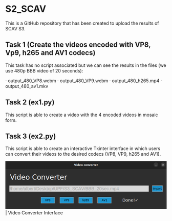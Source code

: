 # S2_SCAV
This is a GitHub repository that has been created to upload the results of SCAV S3.

## Task 1 (Create the videos encoded with VP8, Vp9, h265 and AV1 codecs)
This task has no script associated but we can see the results in the files (we use 480p BBB video of 20 seconds):

· output_480_VP8.webm
· output_480_VP9.webm
· output_480_h265.mp4
· output_480_av1.mkv

## Task 2 (ex1.py)
This script is able to create a video with the 4 encoded videos in mosaic form.

## Task 3 (ex2.py)
This script is able to create an interactive Tkinter interface in which users can convert their videos to the desired codecs (VP8, VP9, h265 and AV1).

![](TerminalScreenshots/converter.PNG)
| Video Converter Interface
